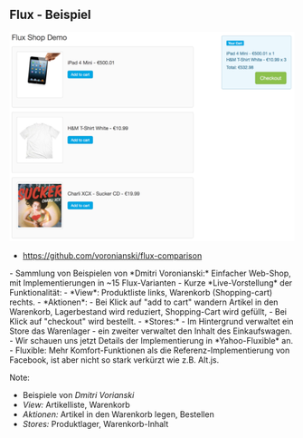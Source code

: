 ## Flux - Beispiel

<div class="stretch">
    <a href="demos/flux-comparison/yahoo-fluxible/index.html" target="demo">
        <img class="main" src="slides/03_flux/images/flux-example-introduction.png">
    </a>
</div>

- https://github.com/voronianski/flux-comparison

<div class="slide-comment">
 - Sammlung von Beispielen von *Dmitri Voronianski:*
   Einfacher Web-Shop, mit Implementierungen in ~15 Flux-Varianten
 - Kurze *Live-Vorstellung* der Funktionalität:
   - *View*: Produktliste links, Warenkorb (Shopping-cart) rechts.
   - *Aktionen*:
     - Bei Klick auf "add to cart" wandern Artikel in den Warenkorb,
       Lagerbestand wird reduziert, Shopping-Cart wird gefüllt,
     - Bei Klick auf "checkout" wird bestellt.
   - *Stores:*
     - Im Hintergrund verwaltet ein Store das Warenlager
     - ein zweiter verwaltet den Inhalt des Einkaufswagen.
 - Wir schauen uns jetzt Details der Implementierung in *Yahoo-Fluxible* an.
     - Fluxible: Mehr Komfort-Funktionen als die Referenz-Implementierung von
       Facebook, ist aber nicht so stark verkürzt wie z.B. Alt.js.
</div>

Note:
- Beispiele von *Dmitri Vorianski*
- *View:* Artikelliste, Warenkorb
- *Aktionen:* Artikel in den Warenkorb legen, Bestellen
- *Stores:* Produktlager, Warenkorb-Inhalt
